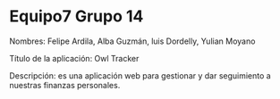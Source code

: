# Equipo7 Grupo 14
Nombres: Felipe Ardila, Alba Guzmán, luis Dordelly, Yulian Moyano

Título de la aplicación: Owl Tracker

Descripción: es una aplicación web para gestionar y dar seguimiento a nuestras finanzas personales.

